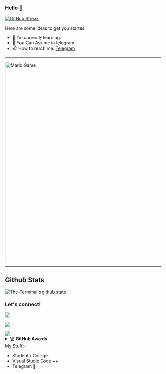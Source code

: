 ### Hello 👋

[![GitHub Streak](https://github-readme-streak-stats-topaz-eight.vercel.app?user=CoeF&theme=dark&border_radius=6&date_format=M%20j%5B%2C%20Y%5D&exclude_days=Sun%2CMon%2CTue%2CWed%2CThu%2CFri%2CSat&card_width=505)](https://git.io/streak-stats)

Here are some ideas to get you started:

- 🌱 I’m currently learning.
- 💬 You Can Ask me in telegram
- 📫 How to reach me: [Telegram](https://t.me/#)
___

<img src="https://github.com/TheDudeThatCode/TheDudeThatCode/blob/master/Assets/Mario_Gameplay.gif" alt="Mario Game" width="650" />

___
##   **Github Stats**
![The-Terminal's github stats](https://github-readme-stats.vercel.app/api?username=CoeF&layout=compact&show_icons=true&theme=chartreuse-dark&cache_seconds=1800)

### Let's connect!
<p>
    <a href="https://t.me/#" target="blank"><img src="https://img.shields.io/badge/@CoeF-30302f?style=flat&logo=telegram" /></a>
</p>
    
![](https://visitor-badge.laobi.icu/badge?page_id=CoeF)

<a href="https://github.com/CoeF">
  <img align="center" src="https://github-readme-stats.vercel.app/api/top-langs/?username=CoeF&theme=dark&hide_langs_below=1" />
</a>

<details>
    <summary>&#127942 <b>GitHub Awards</b></summary><br/>

![Github Trophy](https://github-profile-trophy.vercel.app/?username=CoeF)

</details
    
# My Stuff:-

- Student / College
- Visual Studio Code ++
- Telegram 🌸
